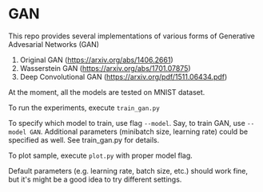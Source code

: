# GAN

This repo provides several implementations of various forms of Generative Advesarial Networks (GAN)

1. Original GAN (https://arxiv.org/abs/1406.2661)
2. Wasserstein GAN (https://arxiv.org/abs/1701.07875)
3. Deep Convolutional GAN (https://arxiv.org/pdf/1511.06434.pdf)

At the moment, all the models are tested on MNIST dataset. 

To run the experiments, execute ```train_gan.py```

To specify which model to train, use flag ```--model```. Say, to train GAN, use ```--model GAN```.
Additional parameters (minibatch size, learning rate) could be specified as well. See train_gan.py for details.

To plot sample, execute ```plot.py``` with proper model flag.

Default parameters (e.g. learning rate, batch size, etc.) should work fine, but it's might be a good idea to try different settings.
